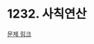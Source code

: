 # 1232. 사칙연산

[문제 링크](https://swexpertacademy.com/main/talk/solvingClub/problemView.do?solveclubId=AZC_w6Z6yygDFAQW&contestProbId=AV141J8KAIcCFAYD&probBoxId=AZDJUP6q-fkDFAVs&type=PROBLEM&problemBoxTitle=3d_practice&problemBoxCnt=1)
